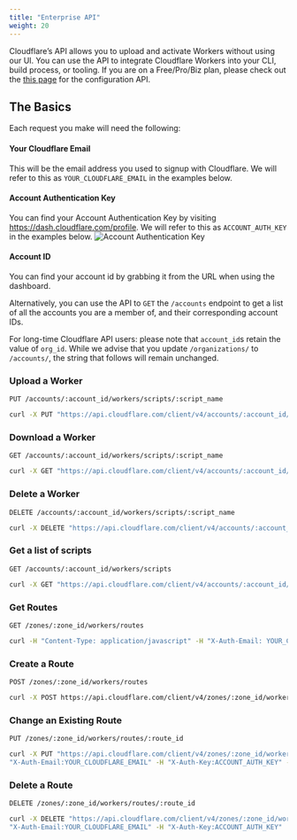 ```yaml
---
title: "Enterprise API"
weight: 20
---
```


Cloudflare’s API allows you to upload and activate Workers without using our UI. You can use the API to integrate Cloudflare Workers into your CLI, build process, or tooling. If you are on a Free/Pro/Biz plan, please check out the [this page](/archive/api/) for the configuration API.

## The Basics
Each request you make will need the following:

#### Your Cloudflare Email
This will be the email address you used to signup with Cloudflare. We will refer to this as `YOUR_CLOUDFLARE_EMAIL` in the examples below.

#### Account Authentication Key
You can find your Account Authentication Key by visiting https://dash.cloudflare.com/profile. We will refer to this as `ACCOUNT_AUTH_KEY` in the examples below.
![Account Authentication Key](/archive/static/view-authentication-key.png)

#### Account ID
You can find your account id by grabbing it from the URL when using the dashboard.

Alternatively, you can use the API to  `GET` the `/accounts` endpoint to get a list of all the accounts you are a member of, and their corresponding account IDs.

For long-time Cloudflare API users: please note that `account_id`s retain the value of `org_id`. While we advise that you update `/organizations/` to `/accounts/`, the string that follows will remain unchanged.

### Upload a Worker
`PUT /accounts/:account_id/workers/scripts/:script_name`

```bash
curl -X PUT "https://api.cloudflare.com/client/v4/accounts/:account_id/workers/scripts/:script_name" -H "X-Auth-Email:YOUR_CLOUDFLARE_EMAIL" -H "X-Auth-Key:ACCOUNT_AUTH_KEY" -H "Content-Type:application/javascript" --data-binary "@PATH_TO_YOUR_WORKER_SCRIPT"
```

### Download a Worker
`GET /accounts/:account_id/workers/scripts/:script_name`

```bash
curl -X GET "https://api.cloudflare.com/client/v4/accounts/:account_id/workers/scripts/:script_name" -H "X-Auth-Email:YOUR_CLOUDFLARE_EMAIL" -H "Content-Type:application/javascript" -H "X-Auth-Key:ACCOUNT_AUTH_KEY"
```

### Delete a Worker
`DELETE /accounts/:account_id/workers/scripts/:script_name`

```bash
curl -X DELETE "https://api.cloudflare.com/client/v4/accounts/:account_id/workers/script/:script_name" -H "X-Auth-Email:YOUR_CLOUDFLARE_EMAIL" -H "Content-Type:application/javascript" -H "X-Auth-Key:ACCOUNT_AUTH_KEY"
```

### Get a list of scripts
`GET /accounts/:account_id/workers/scripts`

```bash
curl -X GET "https://api.cloudflare.com/client/v4/accounts/:account_id/workers/scripts" -H "X-Auth-Email:YOUR_CLOUDFLARE_EMAIL" -H "Content-Type:application/javascript" -H "X-Auth-Key:ACCOUNT_AUTH_KEY"
```

### Get Routes
`GET /zones/:zone_id/workers/routes`

```bash
curl -H "Content-Type: application/javascript" -H "X-Auth-Email: YOUR_CLOUDFLARE_EMAIL" -H "X-Auth-Key: ACCOUNT_AUTH_KEY" -X GET https://api.cloudflare.com/client/v4/zones/:zone_id/workers/routes
```

### Create a Route
`POST /zones/:zone_id/workers/routes`

```bash
curl -X POST https://api.cloudflare.com/client/v4/zones/:zone_id/workers/routes -H "Content-Type: application/json" -H "X-Auth-Email: YOUR_CLOUDFLARE_EMAIL" -H "X-Auth-Key: ACCOUNT_AUTH_KEY" -d '{"pattern": "example.com/*", "script": "script_name"}'
```

### Change an Existing Route
`PUT /zones/:zone_id/workers/routes/:route_id`

```bash
curl -X PUT "https://api.cloudflare.com/client/v4/zones/:zone_id/workers/routes/:route_id" -H
"X-Auth-Email:YOUR_CLOUDFLARE_EMAIL" -H "X-Auth-Key:ACCOUNT_AUTH_KEY" -H "Content-type: application/json" -d '{"pattern": "example.com/*", "script": "script_name}'
```

### Delete a Route
`DELETE /zones/:zone_id/workers/routes/:route_id`

```bash
curl -X DELETE "https://api.cloudflare.com/client/v4/zones/:zone_id/workers/routes/:route_id" -H
"X-Auth-Email:YOUR_CLOUDFLARE_EMAIL" -H "X-Auth-Key:ACCOUNT_AUTH_KEY"
```
